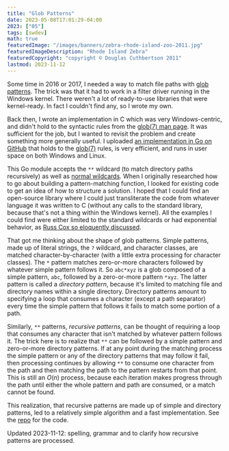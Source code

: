 ```yaml
---
title: "Glob Patterns"
date: 2023-05-08T17:01:29-04:00
2023: ["05"]
tags: [swdev]
math: true
featuredImage: "/images/banners/zebra-rhode-island-zoo-2011.jpg"
featuredImageDescription: "Rhode Island Zebra"
featuredCopyright: "copyright © Douglas Cuthbertson 2011"
lastmod: 2023-11-12
---
```

Some time in 2016 or 2017, I needed a way to match file paths with [glob patterns](https://en.wikipedia.org/wiki/Glob_(programming)). The trick was that it had to work in a filter driver running in the Windows kernel. There weren't a lot of ready-to-use libraries that were kernel-ready. In fact I couldn't find any, so I wrote my own.
<!--more-->

Back then, I wrote an implementation in C which was very Windows-centric, and didn't hold to the syntactic rules from the [glob(7) man page][glob7]. It was sufficient for the job, but I wanted to revisit the problem and create something more generally useful. I uploaded [an implementation in Go on GitHub][dbc60/glob] that holds to the [glob(7)][glob7] rules, is very efficient, and runs in user space on both Windows and Linux.

This Go module accepts the `**` wildcard (to match directory paths recursively) as well as [normal wildcards][glob7]. When I originally researched how to go about building a pattern-matching function, I looked for existing code to get an idea of how to structure a solution. I hoped that I could find an open-source library where I could just transliterate the code from whatever language it was written to C (without any calls to the standard library, because that's not a thing within the Windows kernel). All the examples I could find were either limited to the standard wildcards or had exponential behavior, as [Russ Cox so eloquently discussed](https://research.swtch.com/glob).

That got me thinking about the shape of glob patterns. Simple patterns, made up of literal strings, the `?` wildcard, and character classes, are matched character-by-character (with a little extra processing for character classes). The `*` pattern matches zero-or-more characters followed by whatever simple pattern follows it. So `abc*xyz` is a glob composed of a simple pattern, `abc`, followed by a zero-or-more pattern `*xyz`. The latter pattern is called a _directory pattern_, because it's limited to matching file and directory names within a single directory. Directory patterns amount to specifying a loop that consumes a character (except a path separator) every time the simple pattern that follows it fails to match some portion of a path.

Similarly, `**` patterns, _recursive patterns_, can be thought of requiring a loop that consumes any character that isn't matched by whatever pattern follows it. The trick here is to realize that `**` can be followed by a simple pattern and zero-or-more directory patterns. If at any point during the matching process the simple pattern or any of the directory patterns that may follow it fail, then processing continues by allowing `**` to consume one character from the path and then matching the path to the pattern restarts from that point. This is still an $O(n)$ process, because each iteration makes progress through the path until either the whole pattern and path are consumed, or a match cannot be found.

This realization, that recursive patterns are made up of simple and directory patterns, led to a relatively simple algorithm and a fast implementation. See the [repo][dbc60/glob] for the code.

[glob7]: https://man7.org/linux/man-pages/man7/glob.7.html
[dbc60/glob]: https://github.com/dbc60/glob

Updated 2023-11-12: spelling, grammar and to clarify how recursive patterns are processed.